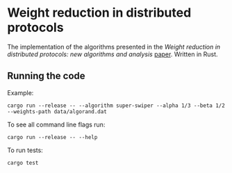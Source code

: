 # Weight reduction in distributed protocols

The implementation of the algorithms presented in the
*Weight reduction in distributed protocols: new algorithms and analysis*
[paper](https://eprint.iacr.org/2025/1076).
Written in Rust.

## Running the code

Example:
```
cargo run --release -- --algorithm super-swiper --alpha 1/3 --beta 1/2 --weights-path data/algorand.dat
```

To see all command line flags run:
```
cargo run --release -- --help
```

To run tests:
```
cargo test
```
